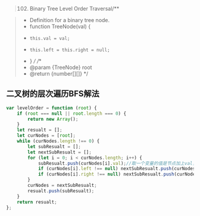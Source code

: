 > 102. Binary Tree Level Order Traversal/**

>  * Definition for a binary tree node.
>  * function TreeNode(val) {
>  *     this.val = val;
>  *     this.left = this.right = null;
>  * }
>  */
> /**
>  * @param {TreeNode} root
>  * @return {number[][]}
>  */

## 二叉树的层次遍历BFS解法
```js
var levelOrder = function (root) {
    if (root === null || root.length === 0) {
        return new Array();
    }
    let resualt = [];
    let curNodes = [root];
    while (curNodes.length !== 0) {
        let subResualt = [];
        let nextSubResualt = [];
        for (let i = 0; i < curNodes.length; i++) {
            subResualt.push(curNodes[i].val);//取一个变量的值是节点加上val，左节点和右节点同样额取法
            if (curNodes[i].left !== null) nextSubResualt.push(curNodes[i].left);
            if (curNodes[i].right !== null) nextSubResualt.push(curNodes[i].right);
        }
        curNodes = nextSubResualt;
        resualt.push(subResualt);
    }
    return resualt;
};

```